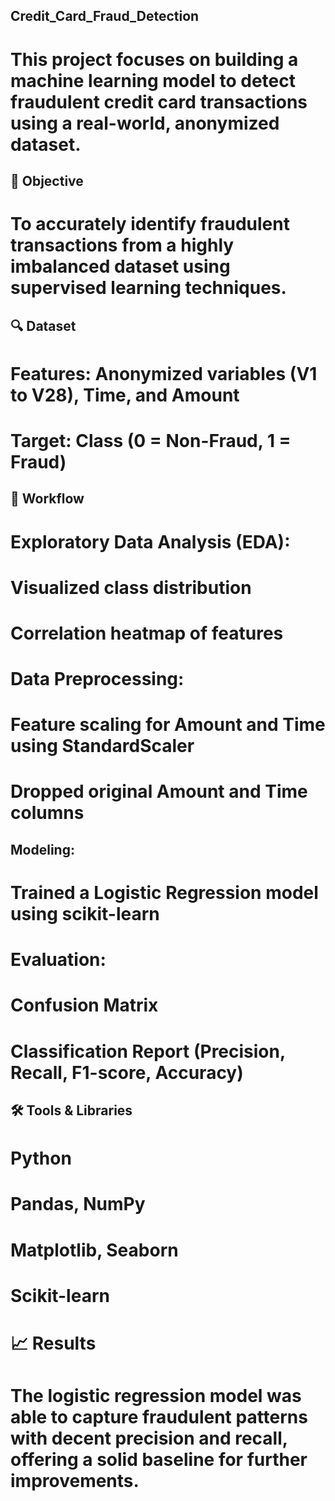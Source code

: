 ## Credit_Card_Fraud_Detection
# This project focuses on building a machine learning model to detect fraudulent credit card transactions using a real-world, anonymized dataset.

## 📌 Objective
# To accurately identify fraudulent transactions from a highly imbalanced dataset using supervised learning techniques.

## 🔍 Dataset
# Features: Anonymized variables (V1 to V28), Time, and Amount
# Target: Class (0 = Non-Fraud, 1 = Fraud)

## 🔧 Workflow
# Exploratory Data Analysis (EDA):
  # Visualized class distribution
  # Correlation heatmap of features
# Data Preprocessing:
  # Feature scaling for Amount and Time using StandardScaler
  # Dropped original Amount and Time columns

## Modeling:
# Trained a Logistic Regression model using scikit-learn
# Evaluation:
# Confusion Matrix
# Classification Report (Precision, Recall, F1-score, Accuracy)

## 🛠️ Tools & Libraries
# Python
# Pandas, NumPy
# Matplotlib, Seaborn
# Scikit-learn

# 📈 Results
# The logistic regression model was able to capture fraudulent patterns with decent precision and recall, offering a solid baseline for further improvements.
